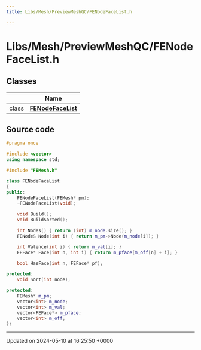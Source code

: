 ```yaml
---
title: Libs/Mesh/PreviewMeshQC/FENodeFaceList.h

---
```


# Libs/Mesh/PreviewMeshQC/FENodeFaceList.h



## Classes

|                | Name           |
| -------------- | -------------- |
| class | **[FENodeFaceList](../Classes/classFENodeFaceList.md)**  |




## Source code

```cpp
#pragma once

#include <vector>
using namespace std;

#include "FEMesh.h"

class FENodeFaceList
{
public:
    FENodeFaceList(FEMesh* pm);
    ~FENodeFaceList(void);

    void Build();
    void BuildSorted();

    int Nodes() { return (int) m_node.size(); }
    FENode& Node(int i) { return m_pm->Node(m_node[i]); }

    int Valence(int i) { return m_val[i]; }
    FEFace* Face(int n, int i) { return m_pface[m_off[n] + i]; }

    bool HasFace(int n, FEFace* pf);

protected:
    void Sort(int node);

protected:
    FEMesh* m_pm;
    vector<int> m_node;
    vector<int> m_val;
    vector<FEFace*> m_pface;
    vector<int> m_off;
};
```


-------------------------------

Updated on 2024-05-10 at 16:25:50 +0000
